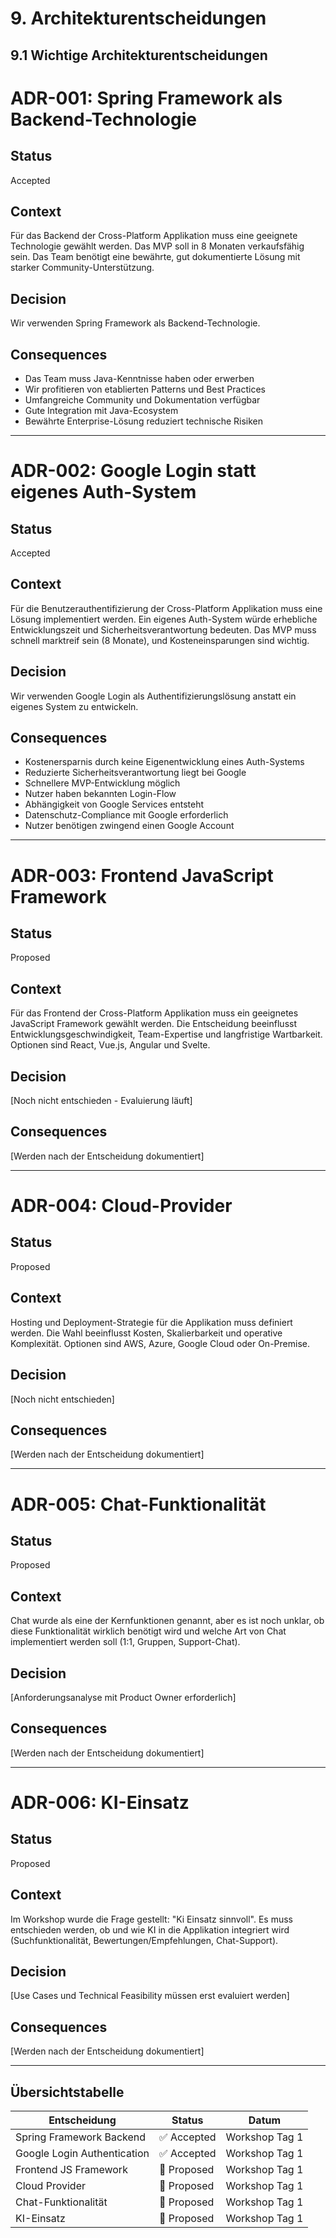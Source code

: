 # 9. Architekturentscheidungen

## 9.1 Wichtige Architekturentscheidungen

# ADR-001: Spring Framework als Backend-Technologie

## Status
Accepted

## Context
Für das Backend der Cross-Platform Applikation muss eine geeignete Technologie gewählt werden. Das MVP soll in 8 Monaten verkaufsfähig sein. Das Team benötigt eine bewährte, gut dokumentierte Lösung mit starker Community-Unterstützung.

## Decision
Wir verwenden Spring Framework als Backend-Technologie.

## Consequences
- Das Team muss Java-Kenntnisse haben oder erwerben
- Wir profitieren von etablierten Patterns und Best Practices
- Umfangreiche Community und Dokumentation verfügbar
- Gute Integration mit Java-Ecosystem
- Bewährte Enterprise-Lösung reduziert technische Risiken

---

# ADR-002: Google Login statt eigenes Auth-System

## Status
Accepted

## Context
Für die Benutzerauthentifizierung der Cross-Platform Applikation muss eine Lösung implementiert werden. Ein eigenes Auth-System würde erhebliche Entwicklungszeit und Sicherheitsverantwortung bedeuten. Das MVP muss schnell marktreif sein (8 Monate), und Kosteneinsparungen sind wichtig.

## Decision
Wir verwenden Google Login als Authentifizierungslösung anstatt ein eigenes System zu entwickeln.

## Consequences
- Kostenersparnis durch keine Eigenentwicklung eines Auth-Systems
- Reduzierte Sicherheitsverantwortung liegt bei Google
- Schnellere MVP-Entwicklung möglich
- Nutzer haben bekannten Login-Flow
- Abhängigkeit von Google Services entsteht
- Datenschutz-Compliance mit Google erforderlich
- Nutzer benötigen zwingend einen Google Account

---

# ADR-003: Frontend JavaScript Framework

## Status
Proposed

## Context
Für das Frontend der Cross-Platform Applikation muss ein geeignetes JavaScript Framework gewählt werden. Die Entscheidung beeinflusst Entwicklungsgeschwindigkeit, Team-Expertise und langfristige Wartbarkeit. Optionen sind React, Vue.js, Angular und Svelte.

## Decision
[Noch nicht entschieden - Evaluierung läuft]

## Consequences
[Werden nach der Entscheidung dokumentiert]

---

# ADR-004: Cloud-Provider

## Status
Proposed

## Context
Hosting und Deployment-Strategie für die Applikation muss definiert werden. Die Wahl beeinflusst Kosten, Skalierbarkeit und operative Komplexität. Optionen sind AWS, Azure, Google Cloud oder On-Premise.

## Decision
[Noch nicht entschieden]

## Consequences
[Werden nach der Entscheidung dokumentiert]

---

# ADR-005: Chat-Funktionalität

## Status
Proposed

## Context
Chat wurde als eine der Kernfunktionen genannt, aber es ist noch unklar, ob diese Funktionalität wirklich benötigt wird und welche Art von Chat implementiert werden soll (1:1, Gruppen, Support-Chat).

## Decision
[Anforderungsanalyse mit Product Owner erforderlich]

## Consequences
[Werden nach der Entscheidung dokumentiert]

---

# ADR-006: KI-Einsatz

## Status
Proposed

## Context
Im Workshop wurde die Frage gestellt: "Ki Einsatz sinnvoll". Es muss entschieden werden, ob und wie KI in die Applikation integriert wird (Suchfunktionalität, Bewertungen/Empfehlungen, Chat-Support).

## Decision
[Use Cases und Technical Feasibility müssen erst evaluiert werden]

## Consequences
[Werden nach der Entscheidung dokumentiert]

---

## Übersichtstabelle

| Entscheidung | Status | Datum |
|--------------|--------|-------|
| Spring Framework Backend | ✅ Accepted | Workshop Tag 1 |
| Google Login Authentication | ✅ Accepted | Workshop Tag 1 |
| Frontend JS Framework | 🔄 Proposed | Workshop Tag 1 |
| Cloud Provider | 🔄 Proposed | Workshop Tag 1 |
| Chat-Funktionalität | 🔄 Proposed | Workshop Tag 1 |
| KI-Einsatz | 🔄 Proposed | Workshop Tag 1 |
